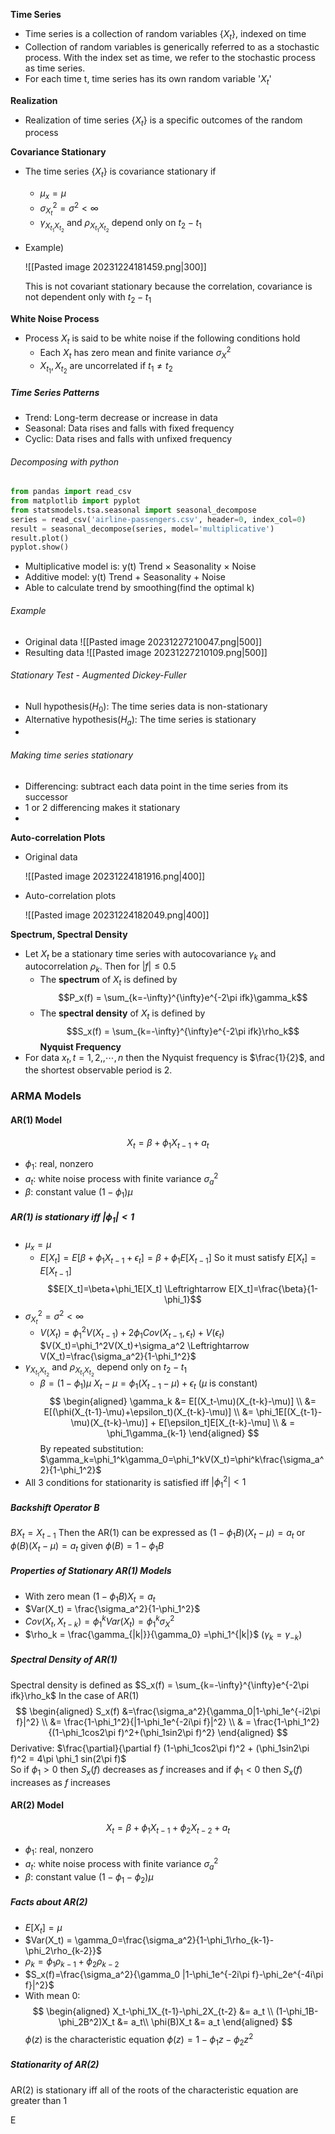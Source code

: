 
__Time Series__
- Time series is a collection of random variables $\{ X_t \}$, indexed on time
- Collection of random variables is generically referred to as a stochastic process. With the index set as time, we refer to the stochastic process as time series.
- For each time t, time series has its own random variable '$X_t$'

__Realization__
- Realization of time series $\{ X_t \}$ is a specific outcomes of the random process

__Covariance Stationary__
- The time series $\{X_t \}$ is covariance stationary if
	- $\mu_x = \mu$
	- $\sigma_{X_t}^2 = \sigma^2 <\infty$
	- $\gamma_{X_{t_1}X_{t_2}}$ and $\rho_{X_{t_1}X_{t_2}}$  depend only on $t_2-t_1$
- Example)
  
  ![[Pasted image 20231224181459.png|300]]
  
  This is not covariant stationary because the correlation, covariance is not dependent only with $t_2-t_1$ 

__White Noise Process__
- Process $X_t$ is said to be white noise if the following conditions hold
	- Each $X_t$ has zero mean and finite variance $\sigma_X^2$
	- $X_{t_1}, X_{t_2}$ are uncorrelated if $t_1 \neq t_2$

##### Time Series Patterns
- Trend: Long-term decrease or increase in data
- Seasonal: Data rises and falls with fixed frequency
- Cyclic: Data rises and falls with unfixed frequency

###### Decomposing with python
```py
from pandas import read_csv
from matplotlib import pyplot
from statsmodels.tsa.seasonal import seasonal_decompose
series = read_csv('airline-passengers.csv', header=0, index_col=0)
result = seasonal_decompose(series, model='multiplicative')
result.plot()
pyplot.show()
```

- Multiplicative model is: y(t) Trend $\times$ Seasonality $\times$ Noise
- Additive model: y(t) Trend + Seasonality + Noise
- Able to calculate trend by smoothing(find the optimal k)
###### Example
 - Original data
   ![[Pasted image 20231227210047.png|500]]
- Resulting data
  ![[Pasted image 20231227210109.png|500]]
###### Stationary Test - Augmented Dickey-Fuller 
- Null hypothesis($H_0$): The time series data is non-stationary
- Alternative hypothesis($H_a$): The time series is stationary
- 

###### Making time series stationary
- Differencing: subtract each data point in the time series from its successor
- 1 or 2 differencing makes it stationary
- 


__Auto-correlation Plots__
- Original data
  
   ![[Pasted image 20231224181916.png|400]]
- Auto-correlation plots
  
  ![[Pasted image 20231224182049.png|400]]   

__Spectrum, Spectral Density__
- Let $X_t$ be a stationary time series with autocovariance $\gamma_k$ and autocorrelation $\rho_k$. Then for $|f| \leq 0.5$
	- The __spectrum__ of $X_t$ is defined by
	  $$P_x(f) = \sum_{k=-\infty}^{\infty}e^{-2\pi ifk}\gamma_k$$
	- The __spectral density__ of $X_t$ is defined by
	  $$S_x(f) = \sum_{k=-\infty}^{\infty}e^{-2\pi ifk}\rho_k$$
__Nyquist Frequency__
- For data $x_t, t=1,2,,\cdots,n$ then the Nyquist frequency is $\frac{1}{2}$, and the shortest observable period is 2.

### ARMA Models

#### AR(1) Model

$$X_t = \beta + \phi_1X_{t-1}+a_t$$
- $\phi_1$: real, nonzero
- $a_t$: white noise process with finite variance $\sigma_a^2$
- $\beta$: constant value $(1-\phi_1)\mu$
	
##### AR(1) is stationary iff $|\phi_1|<1$
- $\mu_x = \mu$
	- $E[X_t]=E[\beta+\phi_1X_{t-1}+\epsilon_t] = \beta + \phi_1E[X_{t-1}]$
	  So it must satisfy $E[X_t]=E[X_{t-1}]$ 
	   $$E[X_t]=\beta+\phi_1E[X_t] \Leftrightarrow E[X_t]=\frac{\beta}{1-\phi_1}$$
- $\sigma_{X_t}^2 = \sigma^2 <\infty$
	- $V(X_t)=\phi_1^2V(X_{t-1})+2\phi_1Cov(X_{t-1},\epsilon_t)+V(\epsilon_t)$
	  $V(X_t)=\phi_1^2V(X_t)+\sigma_a^2 \Leftrightarrow V(X_t)=\frac{\sigma_a^2}{1-\phi_1^2}$ 
- $\gamma_{X_{t_1}X_{t_2}}$ and $\rho_{X_{t_1}X_{t_2}}$  depend only on $t_2-t_1$
	- $\beta = (1-\phi_1)\mu$
	  $X_t-\mu = \phi_1(X_{t-1}-\mu)+\epsilon_t$ ($\mu$ is constant)
	  $$
	  \begin{aligned}
	  \gamma_k &= E[(X_t-\mu)(X_{t-k}-\mu)] \\
	  &= E[(\phi(X_{t-1}-\mu)+\epsilon_t)(X_{t-k}-\mu)] \\
	  &= \phi_1E[(X_{t-1}-\mu)(X_{t-k}-\mu)] + E[\epsilon_t]E[X_{t-k}-\mu] \\
	  & = \phi_1\gamma_{k-1}
	  \end{aligned}
	  $$
	  By repeated substitution:
	  $\gamma_k=\phi_1^k\gamma_0=\phi_1^kV(X_t)=\phi^k\frac{\sigma_a^2}{1-\phi_1^2}$
-  All 3 conditions for stationarity is satisfied iff $|\phi_1^2|<1$

##### Backshift Operator B
$BX_t = X_{t-1}$
Then the AR(1) can be expressed as
$(1-\phi_1B)(X_t-\mu)=a_t$ or $\phi(B)(X_t-\mu)=a_t$ given $\phi(B) = 1-\phi_1B$

##### Properties of Stationary AR(1) Models

- With zero mean $(1-\phi_1B)X_t = a_t$
- $Var(X_t) = \frac{\sigma_a^2}{1-\phi_1^2}$
- $Cov(X_t,X_{t-k}) = \phi_1^kVar(X_t) = \phi_1^k\sigma_X^2$
- $\rho_k = \frac{\gamma_{|k|}}{\gamma_0} =\phi_1^{|k|}$ ($\gamma_k = \gamma_{-k}$)

##### Spectral Density of AR(1)

Spectral density is defined as $S_x(f) = \sum_{k=-\infty}^{\infty}e^{-2\pi ifk}\rho_k$
In the case of AR(1)
$$
\begin{aligned}
S_x(f) &=\frac{\sigma_a^2}{\gamma_0|1-\phi_1e^{-i2\pi f}|^2} \\
&= \frac{1-\phi_1^2}{|1-\phi_1e^{-2i\pi f}|^2} \\
& = \frac{1-\phi_1^2}{(1-\phi_1cos2\pi f)^2+(\phi_1sin2\pi f)^2}
\end{aligned}
$$
Derivative: $\frac{\partial}{\partial f} (1-\phi_1cos2\pi f)^2 + (\phi_1sin2\pi f)^2 = 4\pi \phi_1 sin(2\pi f)$  
So if $\phi_1>0$ then $S_x(f)$ decreases as $f$ increases
and if $\phi_1<0$ then $S_x(f)$ increases as $f$ increases

#### AR(2) Model
$$X_t = \beta + \phi_1X_{t-1}+\phi_2X_{t-2}+a_t$$
- $\phi_1$: real, nonzero
- $a_t$: white noise process with finite variance $\sigma_a^2$
- $\beta$: constant value $(1-\phi_1-\phi_2)\mu$

##### Facts about AR(2)
- $E[X_t] = \mu$
- $Var(X_t) = \gamma_0=\frac{\sigma_a^2}{1-\phi_1\rho_{k-1}-\phi_2\rho_{k-2}}$
- $\rho_k = \phi_1\rho_{k-1}+\phi_2\rho_{k-2}$
- $S_x(f)=\frac{\sigma_a^2}{\gamma_0 |1-\phi_1e^{-2i\pi f}-\phi_2e^{-4i\pi f}|^2}$
- With mean 0:
  $$
  \begin{aligned}
  X_t-\phi_1X_{t-1}-\phi_2X_{t-2} &= a_t \\
  (1-\phi_1B-\phi_2B^2)X_t &= a_t\\
  \phi(B)X_t &= a_t
  \end{aligned}
  $$
  $\phi(z)$ is the characteristic equation $\phi(z) = 1-\phi_1z-\phi_2z^2$
##### Stationarity of AR(2)

AR(2) is stationary iff all of the roots of the characteristic equation are greater than 1

E
